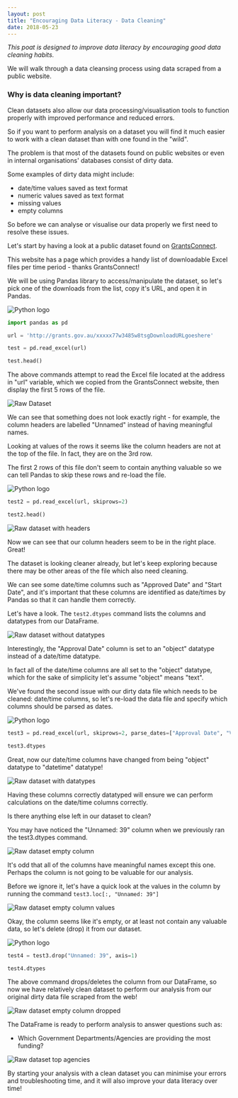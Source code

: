 ```yaml
---
layout: post
title: "Encouraging Data Literacy - Data Cleaning"
date: 2018-05-23
---
```


*This poat is designed to improve data literacy by encouraging good data cleaning habits.*

We will walk through a data cleansing process using data scraped from a public website.

### Why is data cleaning important?

Clean datasets also allow our data processing/visualisation tools to function properly with improved performance and reduced errors.

So if you want to perform analysis on a dataset you will find it much easier to work with a clean dataset than with one found in the "wild".
 
The problem is that most of the datasets found on public websites or even in internal organisations' databases consist of dirty data.

Some examples of dirty data might include:

- date/time values saved as text format
- numeric values saved as text format
- missing values
- empty columns

So before we can analyse or visualise our data properly we first need to resolve these issues.

Let's start by having a look at a public dataset found on [GrantsConnect](http://grants.gov.au).

This website has a page which provides a handy list of downloadable Excel files per time period - thanks GrantsConnect!

We will be using Pandas library to access/manipulate the dataset, so let's pick one of the downloads from the list, copy it's URL, and open it in Pandas.


![Python logo](https://www.python.org/static/favicon.ico)
~~~python
import pandas as pd

url = 'http://grants.gov.au/xxxxx77w3485w8tsgDownloadURLgoeshere'

test = pd.read_excel(url)

test.head()
~~~

The above commands attempt to read the Excel file located at the address in "url" variable, which we copied from the GrantsConnect website, then display the first 5 rows of the file.

![Raw Dataset](https://github.com/mwportfolio/mwportfolio.github.io/raw/master/screenshots/GrantConnectPublicRawData.png)

We can see that something does not look exactly right - for example, the column headers are labelled "Unnamed" instead of having meaningful names.

Looking at values of the rows it seems like the column headers are not at the top of the file. In fact, they are on the 3rd row.

The first 2 rows of this file don't seem to contain anything valuable so we can tell Pandas to skip these rows and re-load the file.

![Python logo](https://www.python.org/static/favicon.ico)
~~~python
test2 = pd.read_excel(url, skiprows=2)

test2.head()
~~~

![Raw dataset with headers](https://github.com/mwportfolio/mwportfolio.github.io/raw/master/screenshots/GrantConnectPublicRawDataWithHeader.png)

Now we can see that our column headers seem to be in the right place. Great!

The dataset is looking cleaner already, but let's keep exploring because there may be other areas of the file which also need cleaning.

We can see some date/time columns such as "Approved Date" and "Start Date", and it's important that these columns are identified as date/times by Pandas so that it can handle them correctly.

Let's have a look. The `test2.dtypes` command lists the columns and datatypes from our DataFrame.

![Raw dataset without datatypes](https://github.com/mwportfolio/mwportfolio.github.io/raw/master/screenshots/GrantConnectPublicRawDataWithoutDatatypes.png)

Interestingly, the "Approval Date" column is set to an "object" datatype instead of a date/time datatype.

In fact all of the date/time columns are all set to the "object" datatype, which for the sake of simplicity let's assume "object" means "text".

We've found the second issue with our dirty data file which needs to be cleaned: date/time columns, so let's re-load the data file and specify which columns should be parsed as dates.


![Python logo](https://www.python.org/static/favicon.ico)
~~~python
test3 = pd.read_excel(url, skiprows=2, parse_dates=["Approval Date", "Variation Date", "Published Date/Time", "Start Date", "End Date"])

test3.dtypes
~~~

Great, now our date/time columns have changed from being "object" datatype to "datetime" datatype!

![Raw dataset with datatypes](https://github.com/mwportfolio/mwportfolio.github.io/raw/master/screenshots/GrantConnectPublicRawDataWithDatatypes.png)

Having these columns correctly datatyped will ensure we can perform calculations on the date/time columns correctly.

Is there anything else left in our dataset to clean?

You may have noticed the "Unnamed: 39" column when we previously ran the test3.dtypes command.

![Raw dataset empty column](https://github.com/mwportfolio/mwportfolio.github.io/raw/master/screenshots/GrantConnectPublicRawDataEmptyColumn.png)

It's odd that all of the columns have meaningful names except this one. Perhaps the column is not going to be valuable for our analysis.

Before we ignore it, let's have a quick look at the values in the column by running the command `test3.loc[:, "Unnamed: 39"]`

![Raw dataset empty column values](https://github.com/mwportfolio/mwportfolio.github.io/raw/master/screenshots/GrantConnectPublicRawDataEmptyColumnValues.png)

Okay, the column seems like it's empty, or at least not contain any valuable data, so let's delete (drop) it from our dataset.

![Python logo](https://www.python.org/static/favicon.ico)
~~~python
test4 = test3.drop("Unnamed: 39", axis=1)

test4.dtypes
~~~

The above command drops/deletes the column from our DataFrame, so now we have relatively clean dataset to perform our analysis from our original dirty data file scraped from the web!

![Raw dataset empty column dropped](https://github.com/mwportfolio/mwportfolio.github.io/raw/master/screenshots/GrantConnectPublicRawDataEmptyColumnDropped.png)

The DataFrame is ready to perform analysis to answer questions such as:

- Which Government Departments/Agencies are providing the most funding?

![Raw dataset top agencies](https://github.com/mwportfolio/mwportfolio.github.io/raw/master/screenshots/GrantConnectPublicRawDataTopAgencies.png)

By starting your analysis with a clean dataset you can minimise your errors and troubleshooting time, and it will also improve your data literacy over time! 
